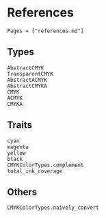 # References
```@contents
Pages = ["references.md"]
```
## Types
```@docs
AbstractCMYK
TransparentCMYK
AbstractACMYK
AbstractCMYKA
CMYK
ACMYK
CMYKA
```

## Traits
```@docs
cyan
magenta
yellow
black
CMYKColorTypes.complement
total_ink_coverage
```

## Others
```@docs
CMYKColorTypes.naively_convert
```
